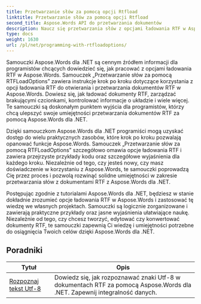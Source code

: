 ```yaml
---
title: Przetwarzanie słów za pomocą opcji Rtfload
linktitle: Przetwarzanie słów za pomocą opcji Rtfload
second_title: Aspose.Words API do przetwarzania dokumentów
description: Naucz się przetwarzania słów z opcjami ładowania RTF w Aspose.Words dla .NET. Dowiedz się, jak ładować dokumenty RTF i manipulować nimi, korzystając ze szczegółowych samouczków i przykładowego kodu C#.
type: docs
weight: 1630
url: /pl/net/programming-with-rtfloadoptions/
---
```

Samouczki Aspose.Words dla .NET są cennym źródłem informacji dla programistów chcących dowiedzieć się, jak pracować z opcjami ładowania RTF w Aspose.Words. Samouczek „Przetwarzanie słów za pomocą RTFLoadOptions” zawiera instrukcje krok po kroku dotyczące korzystania z opcji ładowania RTF do otwierania i przetwarzania dokumentów RTF w Aspose.Words. Dowiesz się, jak ładować dokumenty RTF, zarządzać brakującymi czcionkami, kontrolować informacje o układzie i wiele więcej. Te samouczki są doskonałym punktem wyjścia dla programistów, którzy chcą ulepszyć swoje umiejętności przetwarzania dokumentów RTF za pomocą Aspose.Words dla .NET.

Dzięki samouczkom Aspose.Words dla .NET programiści mogą uzyskać dostęp do wielu praktycznych zasobów, które krok po kroku pozwalają opanować funkcje Aspose.Words. Samouczek „Przetwarzanie słów za pomocą RTFLoadOptions” szczegółowo omawia opcje ładowania RTF i zawiera przejrzyste przykłady kodu oraz szczegółowe wyjaśnienia dla każdego kroku. Niezależnie od tego, czy jesteś nowy, czy masz doświadczenie w korzystaniu z Aspose.Words, te samouczki poprowadzą Cię przez proces i pozwolą rozwinąć solidne umiejętności w zakresie przetwarzania słów z dokumentami RTF z Aspose.Words dla .NET.

Postępując zgodnie z tutorialami Aspose.Words dla .NET, będziesz w stanie dokładnie zrozumieć opcje ładowania RTF w Aspose.Words i zastosować tę wiedzę we własnych projektach. Samouczki są logicznie zorganizowane i zawierają praktyczne przykłady oraz jasne wyjaśnienia ułatwiające naukę. Niezależnie od tego, czy chcesz tworzyć, edytować czy konwertować dokumenty RTF, te samouczki zapewnią Ci wiedzę i umiejętności potrzebne do osiągnięcia Twoich celów dzięki Aspose.Words dla .NET.

 ## Poradniki
| Tytuł | Opis |
| --- | --- |
| [Rozpoznaj tekst Utf-8](./recognize-utf8-text/) | Dowiedz się, jak rozpoznawać znaki Utf-8 w dokumentach RTF za pomocą Aspose.Words dla .NET. Zapewnij integralność danych. |